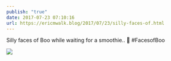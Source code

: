 ```yaml
---
publish: "true"
date: 2017-07-23 07:10:16
url: https://ericmwalk.blog/2017/07/23/silly-faces-of.html
---
```


Silly faces of Boo while waiting for a smoothie..  👻 #FacesofBoo

![](https://ericmwalk.blog/uploads/2022/bc31c6544a.jpg)